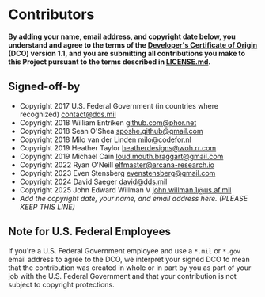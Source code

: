 # Contributors

**By adding your name, email address, and copyright date below, you understand and agree to the terms of the [Developer's Certificate of Origin](https://developercertificate.org/) (DCO) version 1.1, and you are submitting all contributions you make to this Project pursuant to the terms described in [LICENSE.md](LICENSE.md).**

## Signed-off-by

- Copyright 2017 U.S. Federal Government (in countries where recognized) contact@dds.mil
- Copyright 2018 William Entriken github.com@phor.net
- Copyright 2018 Sean O'Shea sposhe.github@gmail.com
- Copyright 2018 Milo van der Linden milo@codefor.nl
- Copyright 2019 Heather Taylor heatherdesigns@woh.rr.com
- Copyright 2019 Michael Cain loud.mouth.braggart@gmail.com
- Copyright 2022 Ryan O'Neill elfmaster@arcana-research.io
- Copyright 2023 Even Stensberg evenstensberg@gmail.com
- Copyright 2024 David Saeger david@dds.mil
- Copyright 2025 John Edward Willman V john.willman.1@us.af.mil
- _Add the copyright date, your name, and email address here. (PLEASE KEEP THIS LINE)_

## Note for U.S. Federal Employees

If you're a U.S. Federal Government employee and use a `*.mil` or `*.gov` email address to agree to the DCO, we interpret your signed DCO to mean that the contribution was created in whole or in part by you as part of your job with the U.S. Federal Government and that your contribution is not subject to copyright protections.
